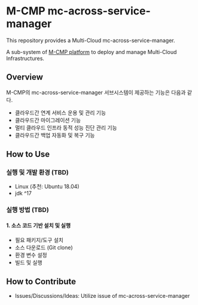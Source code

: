 # M-CMP mc-across-service-manager

This repository provides a Multi-Cloud mc-across-service-manager.

A sub-system of [M-CMP platform](https://github.com/m-cmp/docs/tree/main) to deploy and manage Multi-Cloud Infrastructures.

## Overview

M-CMP의 mc-across-service-manager 서브시스템이 제공하는 기능은 다음과 같다.

- 클라우드간 연계 서비스 운용 및 관리 기능
- 클라우드간 마이그레이션 기능
- 멀티 클라우드 인프라 동적 성능 진단 관리 기능
- 클라우드간 백업 자동화 및 복구 기능

## **How to Use**

### 실행 및 개발 환경 (TBD)

- Linux (추천: Ubuntu 18.04)
- jdk ^17

### 실행 방법 (TBD)

#### 1. 소스 코드 기반 설치 및 실행

- 필요 패키지/도구 설치
- 소스 다운로드 (Git clone)
- 환경 변수 설정
- 빌드 및 실행

## How to Contribute

- Issues/Discussions/Ideas: Utilize issue of mc-across-service-manager
